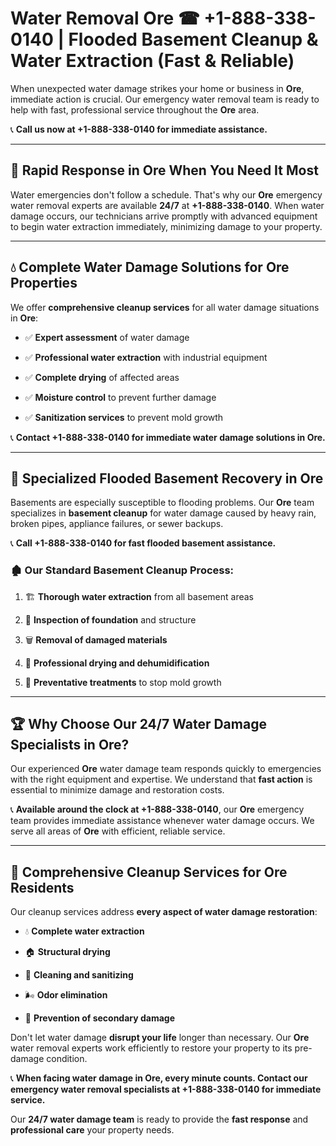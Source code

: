 # Water Removal Ore ☎ +1-888-338-0140 | Flooded Basement Cleanup & Water Extraction (Fast & Reliable)

When unexpected water damage strikes your home or business in **Ore**, immediate action is crucial. Our emergency water removal team is ready to help with fast, professional service throughout the **Ore** area. 

📞 **Call us now at +1-888-338-0140 for immediate assistance.**
---
## 🚀 Rapid Response in Ore When You Need It Most
Water emergencies don't follow a schedule. That's why our **Ore** emergency water removal experts are available **24/7** at **+1-888-338-0140**. When water damage occurs, our technicians arrive promptly with advanced equipment to begin water extraction immediately, minimizing damage to your property.
---
## 💧 Complete Water Damage Solutions for Ore Properties
We offer **comprehensive cleanup services** for all water damage situations in **Ore**:
- ✅ **Expert assessment** of water damage  
- ✅ **Professional water extraction** with industrial equipment  
- ✅ **Complete drying** of affected areas  
- ✅ **Moisture control** to prevent further damage  
- ✅ **Sanitization services** to prevent mold growth  
📞 **Contact +1-888-338-0140 for immediate water damage solutions in Ore.**
---
## 🌊 Specialized Flooded Basement Recovery in Ore
Basements are especially susceptible to flooding problems. Our **Ore** team specializes in **basement cleanup** for water damage caused by heavy rain, broken pipes, appliance failures, or sewer backups. 
📞 **Call +1-888-338-0140 for fast flooded basement assistance.**
### 🏚️ Our Standard Basement Cleanup Process:
1. 🏗️ **Thorough water extraction** from all basement areas  
2. 🔎 **Inspection of foundation** and structure  
3. 🗑️ **Removal of damaged materials**  
4. 💨 **Professional drying and dehumidification**  
5. 🚫 **Preventative treatments** to stop mold growth  
---
## 🏆 Why Choose Our 24/7 Water Damage Specialists in Ore?
Our experienced **Ore** water damage team responds quickly to emergencies with the right equipment and expertise. We understand that **fast action** is essential to minimize damage and restoration costs.
📞 **Available around the clock at +1-888-338-0140**, our **Ore** emergency team provides immediate assistance whenever water damage occurs. We serve all areas of **Ore** with efficient, reliable service.
---
## 🧹 Comprehensive Cleanup Services for Ore Residents
Our cleanup services address **every aspect of water damage restoration**:
- 💧 **Complete water extraction**  
- 🏠 **Structural drying**  
- 🧼 **Cleaning and sanitizing**  
- 🌬️ **Odor elimination**  
- 🚫 **Prevention of secondary damage**  
Don't let water damage **disrupt your life** longer than necessary. Our **Ore** water removal experts work efficiently to restore your property to its pre-damage condition.
📞 **When facing water damage in Ore, every minute counts. Contact our emergency water removal specialists at +1-888-338-0140 for immediate service.**
Our **24/7 water damage team** is ready to provide the **fast response** and **professional care** your property needs.

